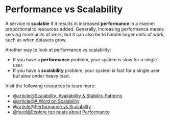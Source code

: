# Performance vs Scalability

A service is **scalable** if it results in increased **performance** in a manner proportional to resources added. Generally, increasing performance means serving more units of work, but it can also be to handle larger units of work, such as when datasets grow.

Another way to look at performance vs scalability:

*   If you have a **performance** problem, your system is slow for a single user.
*   If you have a **scalability** problem, your system is fast for a single user but slow under heavy load.

Visit the following resources to learn more:

- [@article@Scalability, Availability & Stability Patterns](https://www.slideshare.net/jboner/scalability-availability-stability-patterns/)
- [@article@A Word on Scalability](https://www.allthingsdistributed.com/2006/03/a_word_on_scalability.html)
- [@article@Performance vs Scalability](https://blog.professorbeekums.com/performance-vs-scalability/)
- [@feed@Explore top posts about Performance](https://app.daily.dev/tags/performance?ref=roadmapsh)